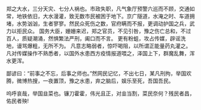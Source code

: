 郑之大水，三分天灾、七分人祸也。市政失职，凡气象厅预警六巡而不顾，交通如常，地铁依旧，大水漫灌，致无数市民被困于地下。京广隧道，水淹之时、车道拥堵，水势汹汹，生者寥寥。然民众死伤之数，官府瞒而不报，更调动护国之兵，武力以拒民众。
国务大臣，姗姗来迟，郑之官员，不见引咎，豫之伤亡总和，不过百人，质疑潮涌，然惧繁法严刑，阖口而不言。
更有粉蛆，攻占传媒，辟谣洗地，谩骂爆粗，无所不为。
凡意志略弱者，惊吓喝阻，以所谓正能量药丸灌之。凡对传媒操作不熟悉者，以国外水患西方疫情报道喂之，泽国上下，群魔乱舞，浑水更浑。

鄙谚曰：“前事之不忘，后事之师也。”然网民记忆，不出七日，某凡刑拘，举国欢腾，微博热搜，一夜置顶，豫之水患，弃之脑后，娱乐至死，吾国吾民。

呜呼哀哉，举国韭菜也。镰刀霍霍，伟光且正，对韭当割，菜民奈何？残民者昌，佑民者殃!